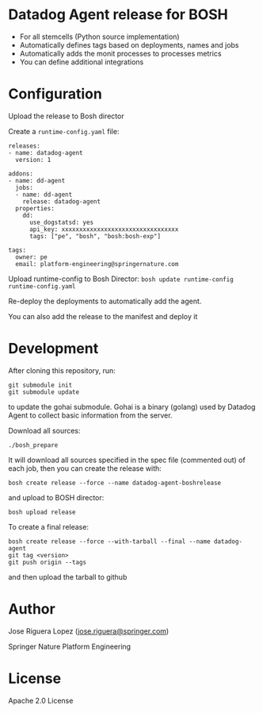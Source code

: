# Datadog Agent release for BOSH

* For all stemcells (Python source implementation)
* Automatically defines tags based on deployments, names and jobs
* Automatically adds the monit processes to processes metrics
* You can define additional integrations


# Configuration

Upload the release to Bosh director

Create a `runtime-config.yaml` file:
```
releases:
- name: datadog-agent
  version: 1

addons:
- name: dd-agent
  jobs:
  - name: dd-agent
    release: datadog-agent
  properties:
    dd:
      use_dogstatsd: yes
      api_key: xxxxxxxxxxxxxxxxxxxxxxxxxxxxxxxxx
      tags: ["pe", "bosh", "bosh:bosh-exp"]

tags:
  owner: pe
  email: platform-engineering@springernature.com
```

Upload runtime-config to Bosh Director: `bosh update runtime-config  runtime-config.yaml`

Re-deploy the deployments to automatically add the agent.

You can also add the release to the manifest and deploy it


# Development

After cloning this repository, run:

```
git submodule init
git submodule update
```
to update the gohai submodule. Gohai is a binary (golang) used by Datadog Agent to collect
basic information from the server.

Download all sources:
```
./bosh_prepare
```

It will download all sources specified in the spec file (commented out) of each job, then you
can create the release with:
```
bosh create release --force --name datadog-agent-boshrelease 
```

and upload to BOSH director:

```
bosh upload release
```

To create a final release:
```
bosh create release --force --with-tarball --final --name datadog-agent
git tag <version>
git push origin --tags
```
and then upload the tarball to github


# Author

Jose Riguera Lopez (jose.riguera@springer.com)

Springer Nature Platform Engineering


# License

Apache 2.0 License


